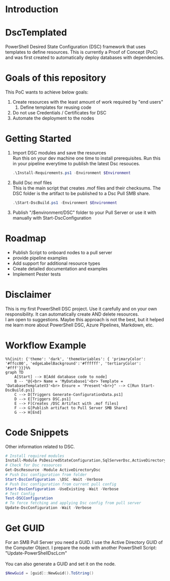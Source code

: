 # Introduction 
# DscTemplated
PowerShell Desired State Configuration (DSC) framework that uses templates to define resources. This is currently a Proof of Concept (PoC) and was first created to automatically deploy databases with dependencies.

# Goals of this repository
This PoC wants to achieve below goals:
1. Create resources with the least amount of work required by "end users"
    1. Define templates for reusing code
2. Do not use Credentials / Certificates for DSC
3. Automate the deployment to the nodes

# Getting Started
1.  Import DSC modules and save the resources \
    Run this on your dev machine one time to install prerequisites. Run this in your pipeline everytime to publish the latest Dsc resouces.
    ```powershell
    .\Install-Requirements.ps1 -Environment $Environment
    ```
2. Build Dsc mof files \
    This is the main script that creates .mof files and their checksums. The DSC folder is the artifact to be published to a Dsc Pull SMB share.
    ```powershell
    .\Start-DscBuild.ps1 -Environment $Environment
    ```
3. Publish "/$environment/DSC" folder to your Pull Server or use it with manually with Start-DscConfiguration

# Roadmap
- Publish Script to onboard nodes to a pull server
- provide pipeline examples
- Add support for additional resource types
- Create detailed documentation and examples
- Implement Pester tests

# Disclaimer
This is my first PowerShell DSC project. Use it carefully and on your own responsibility. It can automatically create AND delete resources. \
I am open to suggestions. Maybe this approach is not the best, but it helped me learn more about PowerShell DSC, Azure Pipelines, Markdown, etc.

# Workflow Example
```mermaid
%%{init: {'theme': 'dark', 'themeVariables': { 'primaryColor': '#ffcc00', 'edgeLabelBackground':'#ffffff', 'tertiaryColor': '#fff'}}}%%
graph TD
    A[Start] --> B[Add database code to node]
    B -- "@{<br> Name = 'MyDatabase1'<br> Template = 'DatabaseTemplateV3'<br> Ensure = 'Present'<br>}" --> C[Run Start-DscBuild.ps1]
    C --> D[Triggers Generate-ConfigurationData.ps1]
    D --> E[Triggers DSC.ps1]
    E --> F[Creates /DSC Artifact with .mof files]
    F --> G[Publish artifact to Pull Server SMB Share]
    G --> H[End]
```

# Code Snippets
Other information related to DSC.

```Powershell
# Install required modules
Install-Module PsDesiredStateConfiguration,SqlServerDsc,ActiveDirectoryDsc,DnsServerDsc -Repository PSGallery
# Check for Dsc resources
Get-DscResource -Module ActiveDirectoryDsc
# Push Dsc configuration from folder
Start-DscConfiguration .\DSC -Wait -Verbose
# Push Dsc configuration from current pull config
Start-DscConfiguration -UseExisting -Wait -Verbose
# Test Config
Test-DSCConfiguration
# To force fetching and applying Dsc config from pull server
Update-DscConfiguration -Wait -Verbose
```
# Get GUID
For an SMB Pull Server you need a GUID. I use the Active Directory GUID of the Computer Object. I prepare the node with another PowerShell Script: "Update-PowerShellDscLcm" \
\
You can also generate a GUID and set it on the node.

```Powershell
$NewGuid = [guid]::NewGuid().ToString()
```